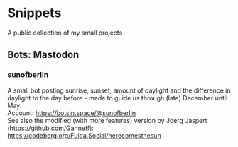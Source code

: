 # Snippets
A public collection of my small projects
## Bots: Mastodon
### sunofberlin
A small bot posting sunrise, sunset, amount of daylight and the difference in daylight to the day before - made to guide us through (late) December until May.<br>
Account: https://botsin.space/@sunofberlin <br>
See also the modified (with more features) version by Joerg Jaspert (https://github.com/Ganneff):<br>
https://codeberg.org/Fulda.Social/herecomesthesun
